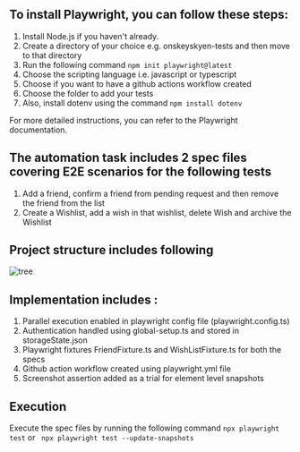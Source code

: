 ## To install Playwright, you can follow these steps:

1. Install Node.js if you haven't already.
2. Create a directory of your choice e.g. onskeyskyen-tests and then move to that directory
3. Run the following command
   ``` npm init playwright@latest ```
4. Choose the scripting language i.e. javascript or typescript
5. Choose if you want to have a github actions workflow created 
6. Choose the folder to add your tests
7. Also, install dotenv using the command
   ``` npm install dotenv ```
 

For more detailed instructions, you can refer to the Playwright documentation.

## The automation task includes 2 spec files covering E2E scenarios for the following tests

1. Add a friend, confirm a friend from pending request and then remove the friend from the list
2. Create a Wishlist, add a wish in that wishlist, delete Wish and archive the Wishlist

## Project structure includes following 

![tree](image.png)

## Implementation includes :

1. Parallel execution enabled in playwright config file (playwright.config.ts)
2. Authentication handled using global-setup.ts and stored in storageState.json
3. Playwright fixtures FriendFixture.ts and WishListFixture.ts for both the specs
4. Github action workflow created using playwright.yml file
5. Screenshot assertion added as a trial for element level snapshots
## Execution 
Execute the spec files by running the following command
    ``` npx playwright test ```  or  ``` npx playwright test --update-snapshots``` 







